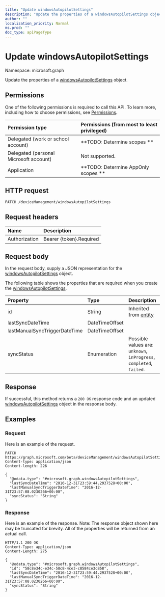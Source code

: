 ```yaml
---
title: "Update windowsAutopilotSettings"
description: "Update the properties of a windowsAutopilotSettings object."
author: ""
localization_priority: Normal
ms.prod: ""
doc_type: apiPageType
---
```


# Update windowsAutopilotSettings

Namespace: microsoft.graph

Update the properties of a [windowsAutopilotSettings](../resources/windowsautopilotsettings.md) object.

## Permissions
One of the following permissions is required to call this API. To learn more, including how to choose permissions, see [Permissions](/concepts/permissions-reference.md).

|Permission type|Permissions (from most to least privileged)|
|:---|:---|
|Delegated (work or school account)|**TODO: Determine scopes **|
|Delegated (personal Microsoft account)|Not supported.|
|Application|**TODO: Determine AppOnly scopes **|

## HTTP request
<!-- {
  "blockType": "ignored"
}
-->
``` http
PATCH /deviceManagement/windowsAutopilotSettings
```

## Request headers
|Name|Description|
|:---|:---|
|Authorization|Bearer {token}.Required|

## Request body
In the request body, supply a JSON representation for the [windowsAutopilotSettings](../resources/windowsautopilotsettings.md) object.

The following table shows the properties that are required when you create the [windowsAutopilotSettings](../resources/windowsautopilotsettings.md).

|Property|Type|Description|
|:---|:---|:---|
|id|String| Inherited from [entity](../resources/entity.md)|
|lastSyncDateTime|DateTimeOffset||
|lastManualSyncTriggerDateTime|DateTimeOffset||
|syncStatus|Enumeration| Possible values are: `unknown`, `inProgress`, `completed`, `failed`.|



## Response
If successful, this method returns a `200 OK` response code and an updated [windowsAutopilotSettings](../resources/windowsautopilotsettings.md) object in the response body.

## Examples

### Request
Here is an example of the request.
<!-- {
  "blockType": "request",
  "name": "update_windowsautopilotsettings"
}
-->
``` http
PATCH https://graph.microsoft.com/beta/deviceManagement/windowsAutopilotSettings
Content-type: application/json
Content-length: 226

{
  "@odata.type": "#microsoft.graph.windowsAutopilotSettings",
  "lastSyncDateTime": "2016-12-31T23:59:44.2937528+00:00",
  "lastManualSyncTriggerDateTime": "2016-12-31T23:57:08.0230266+00:00",
  "syncStatus": "String"
}
```

### Response
Here is an example of the response. Note: The response object shown here may be truncated for brevity. All of the properties will be returned from an actual call.
<!-- {
  "blockType": "response",
  "truncated": true
}
-->
``` http
HTTP/1.1 200 OK
Content-Type: application/json
Content-Length: 275

{
  "@odata.type": "#microsoft.graph.windowsAutopilotSettings",
  "id": "58c8e34c-e34c-58c8-4ce3-c8584ce3c858",
  "lastSyncDateTime": "2016-12-31T23:59:44.2937528+00:00",
  "lastManualSyncTriggerDateTime": "2016-12-31T23:57:08.0230266+00:00",
  "syncStatus": "String"
}
```

